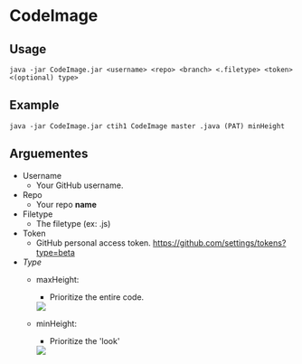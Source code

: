 # CodeImage

## Usage
``java -jar CodeImage.jar <username> <repo> <branch> <.filetype> <token> <(optional) type>``

## Example
``java -jar CodeImage.jar ctih1 CodeImage master .java (PAT) minHeight``

## Arguementes
- Username
  - Your GitHub username.
- Repo
  - Your repo **name**
- Filetype
  - The filetype (ex: .js)
- Token
  - GitHub personal access token. https://github.com/settings/tokens?type=beta
- *Type*
  - maxHeight:
    - Prioritize the entire code.
    
    <img src="https://i.ibb.co/HHN4FV0/max-Height.png">
  - minHeight:
    - Prioritize the 'look'
    
    <img src="https://i.ibb.co/yqzGqxb/min-Height.png">
  
